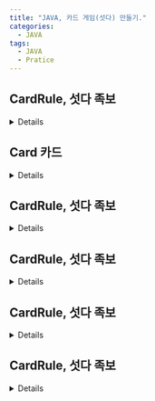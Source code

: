 ```yaml
---
title: "JAVA, 카드 게임(섯다) 만들기."
categories:
  - JAVA
tags:
  - JAVA
  - Pratice
---
```



## CardRule, 섯다 족보

<details>
<summmary>접기/펼치기</summary>

    public class CardRule {
    
/*
 * C3C8      3000
 * C1C3 C1C8 2000
 * CTST x100 1000
 * CXSX x100 X00
 * C1S2 C2S1 99   알리
 * C1S4 S1C4 98   독사  
 * C1S9 S9C1 97   삥
 * C1ST STC1 96   장삥
 * CTS4 STC4 95   장사
 * C4S6 S4C6 94   세륙
 * 끗 X 10
 */

>카드게임은 족보(어떤 카드가 더 높고 낮은가를 정한게임룰)을 갖는다, 섯다는 두장의 카드를 이용하여 게임을 한다.

	public int toV(Card c) {
		int count=0;
		switch(c.getCardVal().charAt(1)) {
		case 'A' : count = 1; break;
		case 'T':count = 10; break;
		default : count = c.getCardVal().charAt(1)-'0'; break;
		}
		return count;
	}

>카드값의 문자열에서 값을 정수로 변환한다. 'A'는 1로, 'T'는 10으로, '2'~'9'는 2~9로 변환한다.

	public boolean isLight(Card c) { 
        
>광 모든 SUIT가 C

		boolean isL = false;
		if(c.getCardVal().charAt(0)=='C') {
			isL=true;
		}
		return isL;
	}

>같은 슈트(suit) 'C'라면 광땡의 대상이 된다.
>>광(C)이면서 밸류가 1,3,8 -> C1 C3 C8

	private boolean is138(Card c) {
		boolean isC= false;
		if(isLight(c)) {
			if(c.getCardVal().charAt(1)=='1'|| c.getCardVal().charAt(1)=='3' || c.getCardVal().charAt(1)=='8') {
				isC=true;
			}
		}
		return isC;
	}
    
>1,3,8이면 광땡이다.
>>광땡일때 값을 구한다.

 public int rule(Card c1, Card c2) {
		int count = 0;
		if(is138(c1) && is138(c2)) { 
            
>C1 C3 C8은 광
>>광처리 1, 3, 8

			if((toV(c1)*toV(c2)==24)&&(toV(c1)+toV(c2)==11)) {
				count= 3000;
			}

>곱해서 24, 더해서 11은 3 또는 8이므로 38광땡이고 값은 3000이다.

			else if((toV(c1)*toV(c2)==3)&&(toV(c1)+toV(c2)==4)	) {
				count = 2000;
			}

>곱해서 3 더해서 3는 1또는 3뿐이므로 13광땡이고 값은 2000이다.

			else if((toV(c1)*toV(c2)==8)&&toV(c1)+toV(c2)==9) {
				count=2000;
			}

>곱해서 8 더해서 9는 1또는 8이므로 18광땡이고 값은 2000이다.

		}
		else { 
            
>땡처리

			if((toV(c1)==toV(c2))) {
                
>10,10 -> 1000

				count= toV(c1)*100;
			}

>곱해서 2 더해서 3은 1또는 2뿐이므로 12알리이고 값은 99이다.

		else if((toV(c2)*toV(c2)==4)&&(toV(c1)+toV(c2)==5)){
			count=98;
		}

>곱해서 4 더해서 5는 1또는 5뿐이므로 14독사이고 값은 98이다.

		else if((toV(c1)*toV(c2)==9)&&(toV(c1)+toV(c2)==10)) {
			count=97;
		}

>곱해서 9 더해서 10은 1또는 9뿐이므로 19뺑이고 값은 97이다.
    
		else if((toV(c1)*toV(c2)==10)&&(toV(c1)+toV(c2)==11)) {
			count=96;
		}
		else if((toV(c1)*toV(c2)==40)&&(toV(c1)+toV(c2)==14)) { //4 10
			count = 95;
		}
		else if((toV(c1)*toV(c2)==24)&&(toV(c1)+toV(c2)==10)) {//4 5
			count=94;
		}
		else {
			count=((toV(c1)+toV(c2))%10)*10;
		}

>모두 아니면 끗으로 두 카드값의 일의 자리에 10을 곱한다 7 8 은 15이고 일의자리 5x10은 50점이며 5끗이

	}
return count;
 }
}

</details>


## Card 카드

<details>
<summmary>접기/펼치기</summary>

public class Card {
 private String cardVal; //H8
 public String getCardVal() {
	return cardVal;
 }
 public Card() {
	int deck=(int)(Math.random()*CardUtil.SUIT.length); 
    
>0~1

	int suit=(int)(Math.random()*CardUtil.VALU.length); 
    
>0~9

>임의의 카드 값을 갖는다. H6

	cardVal=CardUtil.SUIT[deck]+CardUtil.VALU[suit];
 }

>테스트용

 public Card(String s) {
	this.cardVal=s;  
    
>문자열은 값 복사

 }

>복사 생성자

 public Card(Card c) {
	this(c.getCardVal());  
    
>문자열은 값 복사
>>this.cardVal=c.getCardVal(); //동일

 }
 @Override
 public String toString() {
	return "[" + cardVal + "]";
 }

>Eclipse-Source-Generate hashCode() and equals()를 이용하여 자동으로 만들자

 @Override
 public int hashCode() {
	final int prime = 31;
	int result = 1;
	result = prime * result + ((cardVal == null) ? 0 : cardVal.hashCode());
	return result;
 }

>소스를 정리하면  카드값과 카드값을 일대일로 비교한다.

 @Override
 public boolean equals(Object obj) {
	Card cb=(Card)obj; 
	if(cardVal.equals(cb.getCardVal())){
		return true;
	}else{
		return false;
	}
 } 

>추가된 static 비교 기준 메서드

 public static int compareCard(Card c1, Card c2){
	return c1.getCardVal().compareTo(c2.getCardVal());
 }
 public static int compareRCard(Card c1, Card c2){
	return -c1.getCardVal().compareTo(c2.getCardVal());
 }
}

</details>

## CardRule, 섯다 족보

<details>
<summmary>접기/펼치기</summary>

</details>

## CardRule, 섯다 족보

<details>
<summmary>접기/펼치기</summary>

</details>

## CardRule, 섯다 족보

<details>
<summmary>접기/펼치기</summary>

</details>

## CardRule, 섯다 족보

<details>
<summmary>접기/펼치기</summary>

</details>